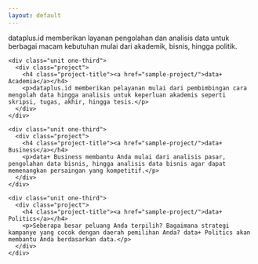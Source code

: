 ```yaml
---
layout: default
---
```


<p>dataplus.id memberikan layanan pengolahan dan analisis data untuk berbagai macam kebutuhan mulai dari akademik, bisnis, hingga politik.</p>

<div class="projects">
  <div class="grid no-gutters">

    <div class="unit one-third">
      <div class="project">
        <h4 class="project-title"><a href="sample-project/">data+ Academia</a></h4>
        <p>dataplus.id memberikan pelayanan mulai dari pembimbingan cara mengolah data hingga analisis untuk keperluan akademis seperti skripsi, tugas, akhir, hingga tesis.</p>
      </div>
    </div>

    <div class="unit one-third">
      <div class="project">
        <h4 class="project-title"><a href="sample-project/">data+ Business</a></h4>
        <p>data+ Business membantu Anda mulai dari analisis pasar, pengolahan data bisnis, hingga analisis data bisnis agar dapat memenangkan persaingan yang kompetitif.</p>
      </div>
    </div>

    <div class="unit one-third">
      <div class="project">
        <h4 class="project-title"><a href="sample-project/">data+ Politics</a></h4>
        <p>Seberapa besar peluang Anda terpilih? Bagaimana strategi kampanye yang cocok dengan daerah pemilihan Anda? data+ Politics akan membantu Anda berdasarkan data.</p>
      </div>
    </div>
  </div><!-- grid -->
</div>
